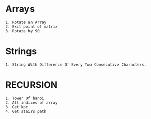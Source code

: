 # Arrays
    1. Rotate an Array
    2. Exit point of matrix
    3. Rotate by 90

# Strings
    1. String With Difference Of Every Two Consecutive Characters.
    

# RECURSION 
    1. Tower Of hanoi
    2. All indices of array
    3. Get kpc
    4. Get stairs path


